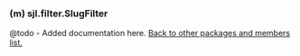 ### (m) sjl.filter.SlugFilter
@todo - Added documentation here.
[Back to other packages and members list.](#other-packages-and-members)
